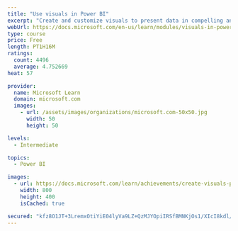 ```yaml
---
title: "Use visuals in Power BI"
excerpt: "Create and customize visuals to present data in compelling and insightful ways."
webUrl: https://docs.microsoft.com/en-us/learn/modules/visuals-in-power-bi/
type: course
price: Free
length: PT1H16M
ratings:
  count: 4496
  average: 4.752669
heat: 57

provider:
  name: Microsoft Learn
  domain: microsoft.com
  images:
    - url: /assets/images/organizations/microsoft.com-50x50.jpg
      width: 50
      height: 50

levels:
  - Intermediate

topics:
  - Power BI

images:
  - url: https://docs.microsoft.com/learn/achievements/create-visuals-power-bi-desktop-social.png
    width: 800
    height: 400
    isCached: true

secured: "kfz8O1JT+3LremxOtiYiE04lyVa9LZ+QzMJYOpiIRSfBMNKjOs1/XIcI8kdl/QzhzY00j/HmDHWIq4t6u9uQ+G7uxY98LuEE2Ew1fSBwEhQQ3r3V7e9jAmYeUpjZywzBW6LAlL+HBVMxg7y+EadwlDJkJ6hMZf6PHheTwixv8ze7I/TNbt0cFklnEBelMLFo66Y4sYfRxStpiaFdQtyX1Z6AlyA7iDC4jrrGA+dY3AR2Rn+RYf5KJLzGVy2AqU3zpWreqrcOf0fiD6sYzIlKzL2Goc2S/33T9hPHR//22H66F8Xn28BWqEat3lBB1fq1cYsF9G7V8g7nxOsyqvgVmPg4J80Ovxi9UvBGK4BLvRtQIL26p/d2A+a6Wp8U7RyO9QND1jr9K6C++pjhKpQQqV+rUkAcSr6SsaSyqt8m5IU=;sQWtyxNRGqnwqcLiy2MKMw=="
---
```


